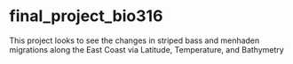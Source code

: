 # final_project_bio316
This project looks to see the changes in striped bass and menhaden migrations along the East Coast via Latitude, Temperature, and Bathymetry
